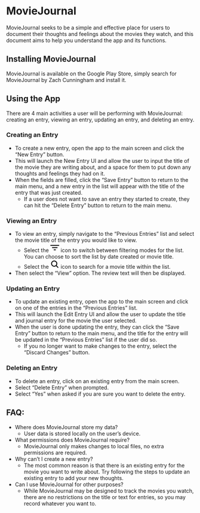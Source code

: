 # MovieJournal

MovieJournal seeks to be a simple and effective place for users to document their thoughts and feelings about the movies they watch, and this document aims to help you understand the app and its functions.

## Installing MovieJournal
MovieJournal is available on the Google Play Store, simply search for MovieJournal by Zach Cunningham and install it.

## Using the App
There are 4 main activities a user will be performing with MovieJournal: creating an entry, viewing an entry, updating an entry, and deleting an entry.

### Creating an Entry
- To create a new entry, open the app to the main screen and click the “New Entry” button. 
- This will launch the New Entry UI and allow the user to input the title of the movie they are writing about, and a space for them to put down any thoughts and feelings they had on it. 
- When the fields are filled, click the “Save Entry” button to return to the main menu, and a new entry in the list will appear with the title of the entry that was just created.
  - If a user does not want to save an entry they started to create, they can hit the “Delete Entry” button to return to the main menu.

### Viewing an Entry
- To view an entry, simply navigate to the “Previous Entries” list and select the movie title of the entry you would like to view. 
    - Select the ![list filter](images/list_filter.png) icon to switch between filtering modes for the list. You can choose to sort the list by date created or movie title.
    - Select the ![list search](images/list_search.png) icon to search for a movie title within the list.
- Then select the “View” option.
The review text will then be displayed.

### Updating an Entry
- To update an existing entry, open the app to the main screen and click on one of the entries in the “Previous Entries” list. 
- This will launch the Edit Entry UI and allow the user to update the title and journal entry for the movie the user selected. 
- When the user is done updating the entry, they can click the “Save Entry” button to return to the main menu, and the title for the entry will be updated in the “Previous Entries” list if the user did so.
    - If you no longer want to make changes to the entry, select the “Discard Changes” button.

### Deleting an Entry
- To delete an entry, click on an existing entry from the main screen.
- Select “Delete Entry” when prompted.
- Select “Yes” when asked if you are sure you want to delete the entry.

## FAQ:
- Where does MovieJournal store my data?
    - User data is stored locally on the user’s device.
- What permissions does MovieJournal require?
    - MovieJournal only makes changes to local files, no extra permissions are required.
- Why can’t I create a new entry?
    - The most common reason is that there is an existing entry for the movie you want to write about. Try following the steps to update an existing entry to add your new thoughts.
- Can I use MovieJournal for other purposes?
    - While MovieJournal may be designed to track the movies you watch, there are no restrictions on the title or text for entries, so you may record whatever you want to.
